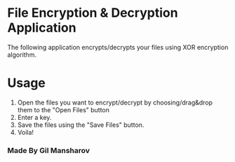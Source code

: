 # File Encryption & Decryption Application

The following application encrypts/decrypts your files using XOR encryption algorithm.

# Usage

   1. Open the files you want to encrypt/decrypt by choosing/drag&drop them to the "Open Files" button
   2. Enter a key.
   3. Save the files using the "Save Files" button.
   4. Voila!

### Made By Gil Mansharov
